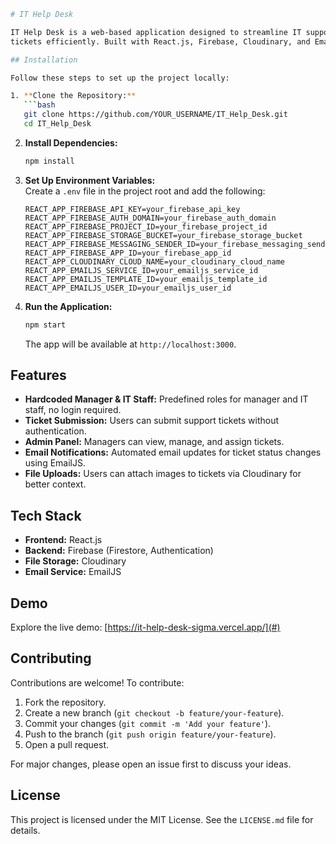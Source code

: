 ```bash
# IT Help Desk

IT Help Desk is a web-based application designed to streamline IT support by enabling users to create, track, and resolve support
tickets efficiently. Built with React.js, Firebase, Cloudinary, and EmailJS, it provides a seamless experience for users and administrators.

## Installation

Follow these steps to set up the project locally:

1. **Clone the Repository:**
   ```bash
   git clone https://github.com/YOUR_USERNAME/IT_Help_Desk.git
   cd IT_Help_Desk
   ```

2. **Install Dependencies:**
   ```bash
   npm install
   ```

3. **Set Up Environment Variables:**  
   Create a `.env` file in the project root and add the following:
   ```env
   REACT_APP_FIREBASE_API_KEY=your_firebase_api_key
   REACT_APP_FIREBASE_AUTH_DOMAIN=your_firebase_auth_domain
   REACT_APP_FIREBASE_PROJECT_ID=your_firebase_project_id
   REACT_APP_FIREBASE_STORAGE_BUCKET=your_firebase_storage_bucket
   REACT_APP_FIREBASE_MESSAGING_SENDER_ID=your_firebase_messaging_sender_id
   REACT_APP_FIREBASE_APP_ID=your_firebase_app_id
   REACT_APP_CLOUDINARY_CLOUD_NAME=your_cloudinary_cloud_name
   REACT_APP_EMAILJS_SERVICE_ID=your_emailjs_service_id
   REACT_APP_EMAILJS_TEMPLATE_ID=your_emailjs_template_id
   REACT_APP_EMAILJS_USER_ID=your_emailjs_user_id
   ```

4. **Run the Application:**
   ```bash
   npm start
   ```
   The app will be available at `http://localhost:3000`.

## Features

- **Hardcoded Manager & IT Staff:** Predefined roles for manager and IT staff, no login required.
- **Ticket Submission:** Users can submit support tickets without authentication.
- **Admin Panel:** Managers can view, manage, and assign tickets.
- **Email Notifications:** Automated email updates for ticket status changes using EmailJS.
- **File Uploads:** Users can attach images to tickets via Cloudinary for better context.

## Tech Stack

- **Frontend:** React.js
- **Backend:** Firebase (Firestore, Authentication)
- **File Storage:** Cloudinary
- **Email Service:** EmailJS

## Demo

Explore the live demo: [https://it-help-desk-sigma.vercel.app/](#)

## Contributing

Contributions are welcome! To contribute:

1. Fork the repository.
2. Create a new branch (`git checkout -b feature/your-feature`).
3. Commit your changes (`git commit -m 'Add your feature'`).
4. Push to the branch (`git push origin feature/your-feature`).
5. Open a pull request.

For major changes, please open an issue first to discuss your ideas.

## License

This project is licensed under the MIT License. See the `LICENSE.md` file for details.
```
